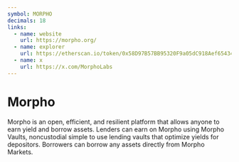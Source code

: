 ```yaml
---
symbol: MORPHO
decimals: 18
links:
  - name: website
    url: https://morpho.org/
  - name: explorer
    url: https://etherscan.io/token/0x58D97B57BB95320F9a05dC918Aef65434969c2B2
  - name: x
    url: https://x.com/MorphoLabs
---
```


# Morpho

Morpho is an open, efficient, and resilient platform that allows anyone to earn yield and borrow assets. Lenders can earn on Morpho using Morpho Vaults, noncustodial simple to use lending vaults that optimize yields for depositors. Borrowers can borrow any assets directly from Morpho Markets.
